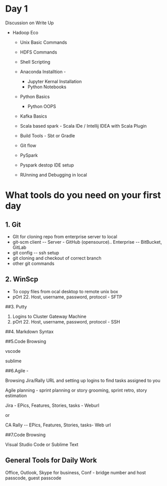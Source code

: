 # Day 1

Discussion on Write Up

- Hadoop Eco

  - Unix Basic Commands
  - HDFS Commands
  - Shell Scripting
  - Anaconda Installtion -

    -  Jupyter Kernal Installation
    -  Python Notebooks 
  - Python Basics

    - Python OOPS
  - Kafka Basics
  - Scala based spark - Scala IDe / Intellij IDEA with Scala Plugin
  - Build Tools - Sbt or Gradle
  - Git flow
  - PySpark
  - Pyspark destop IDE setup
  - RUnning and Debugging in local


# What tools do you need on your first day

## 1. Git

- GIt for cloning repo from enterprise server to local
- git-scm client -- Server  - GitHub (opensource).. Enterprise -- BitBucket, GitLab
- git config -- ssh setup
- git cloning and checkout of correct branch
- other git commands

## 2. WinScp

- To copy files from ocal desktop to remote unix box
- pOrt 22. Host, username, password, protocol - SFTP 

##3. Putty

1. Logins to Cluster Gateway Machine
2. pOrt 22. Host, username, password, protocol - SSH

##4. Markdown Syntax

##5.Code Browsing

vscode 

sublime

##6.Agile -

Browsing Jira/Rally URL and setting up logins to find tasks assigned to you

Agile planning - sprint planning or story grooming,  sprint retro, story estimation

Jira - EPics, Features, Stories, tasks - Weburl

or

CA Rally -- EPics, Features, Stories, tasks-  Web url

##7.Code Browsing

Visual Studio Code or Sublime Text



## General Tools for Daily Work 

Office, Outlook, Skype for business, Conf - bridge number and host passcode, guest passcode











